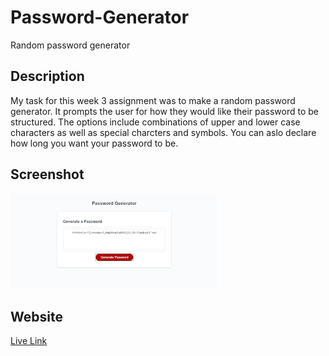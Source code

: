 # Password-Generator
Random password generator 

## Description
My task for this week 3 assignment was to make a random password generator. It prompts the user for how they would like their password to be structured. The options include combinations of upper and lower case characters as well as special charcters and symbols. You can aslo declare how long you want your password to be. 

## Screenshot
![computer](./assets/PASSWORD.png)

## Website
[Live Link](https://pvon11.github.io/Password-Generator/)

